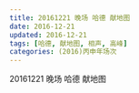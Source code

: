 ```yaml
---
title: 20161221 晚场 哈德 献地图
date: 2016-12-21
updated: 2016-12-21
tags: [哈德, 献地图, 相声, 高峰] 
categories: (2016)丙申年场次 
---
```

20161221 晚场 哈德 献地图
